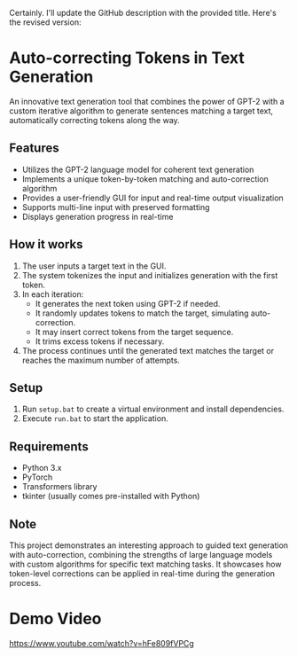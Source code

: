 Certainly. I'll update the GitHub description with the provided title. Here's the revised version:

# Auto-correcting Tokens in Text Generation

An innovative text generation tool that combines the power of GPT-2 with a custom iterative algorithm to generate sentences matching a target text, automatically correcting tokens along the way.

## Features

- Utilizes the GPT-2 language model for coherent text generation
- Implements a unique token-by-token matching and auto-correction algorithm
- Provides a user-friendly GUI for input and real-time output visualization
- Supports multi-line input with preserved formatting
- Displays generation progress in real-time

## How it works

1. The user inputs a target text in the GUI.
2. The system tokenizes the input and initializes generation with the first token.
3. In each iteration:
   - It generates the next token using GPT-2 if needed.
   - It randomly updates tokens to match the target, simulating auto-correction.
   - It may insert correct tokens from the target sequence.
   - It trims excess tokens if necessary.
4. The process continues until the generated text matches the target or reaches the maximum number of attempts.

## Setup

1. Run `setup.bat` to create a virtual environment and install dependencies.
2. Execute `run.bat` to start the application.

## Requirements

- Python 3.x
- PyTorch
- Transformers library
- tkinter (usually comes pre-installed with Python)

## Note

This project demonstrates an interesting approach to guided text generation with auto-correction, combining the strengths of large language models with custom algorithms for specific text matching tasks. It showcases how token-level corrections can be applied in real-time during the generation process.

# Demo Video
https://www.youtube.com/watch?v=hFe809fVPCg
